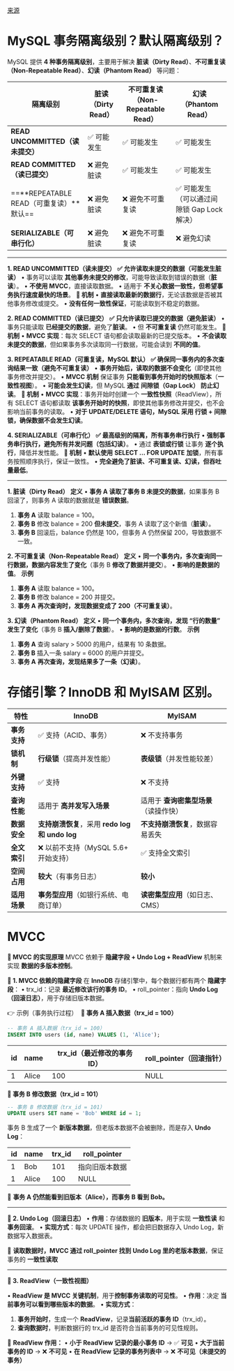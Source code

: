 [来源](https://www.nowcoder.com/discuss/721039224941625344?sourceSSR=search)

# MySQL 事务隔离级别？默认隔离级别？

MySQL 提供 **4 种事务隔离级别**，主要用于解决 **脏读（Dirty Read）**、**不可重复读（Non-Repeatable Read）**、**幻读（Phantom Read）** 等问题：

| **隔离级别**                        | **脏读（Dirty Read）** | **不可重复读（Non-Repeatable Read）** | **幻读（Phantom Read）**       |
| ------------------------------- | ------------------ | ------------------------------ | -------------------------- |
| **READ UNCOMMITTED（读未提交）**      | ✅ 可能发生             | ✅ 可能发生                         | ✅ 可能发生                     |
| **READ COMMITTED（读已提交）**        | ❌ 避免脏读             | ✅ 可能发生                         | ✅ 可能发生                     |
| ==**REPEATABLE READ（可重复读）**默认== | ❌ 避免脏读             | ❌ 避免不可重复读                      | ✅ 可能发生（可以通过间隙锁 Gap Lock解决） |
| **SERIALIZABLE（可串行化）**          | ❌ 避免脏读             | ❌ 避免不可重复读                      | ❌ 避免幻读                     |

---

**1. READ UNCOMMITTED（读未提交）**
**✅ 允许读取未提交的数据（可能发生脏读）**
• 事务可以读取 **其他事务未提交的修改**，可能导致读取到错误的数据（**脏读**）。
• **不使用 MVCC**，直接读取数据。
• 适用于 **不关心数据一致性，但希望事务执行速度最快的场景**。
**🔹 机制**
• **直接读取最新的数据行**，无论该数据是否被其他事务修改或提交。
• **没有任何一致性保证**，可能读取到不稳定的数据。

**2. READ COMMITTED（读已提交）**
**✅ 只允许读取已提交的数据（避免脏读）**
• 事务只能读取 **已经提交的数据**，避免了**脏读**。
• 但 **不可重复读** 仍然可能发生。
**🔹 机制**
• **MVCC 实现**：每次 SELECT 语句都会读取最新的已提交版本。
• **不会读取未提交的数据**，但如果事务多次读取同一行数据，可能会读到 **不同的值**。

**3. REPEATABLE READ（可重复读，MySQL 默认）**
**✅ 确保同一事务内的多次查询结果一致（避免不可重复读）**
• **事务开始后，读取的数据不会变化**（即使其他事务修改并提交）。
• **MVCC 机制** 保证事务 **只能看到事务开始时的快照版本**（**一致性视图**）。
• **可能会发生幻读**，但 MySQL **通过** **间隙锁（Gap Lock）** **防止幻读**。
**🔹 机制**
• **MVCC 实现**：事务开始时创建一个 **一致性快照**（ReadView），所有 SELECT 语句都读取 **该事务开始时的快照**，即使其他事务修改并提交，也不会影响当前事务的读取。
• **对于 UPDATE/DELETE 语句，MySQL 采用 行锁 + 间隙锁，确保数据不会发生幻读**。

**4. SERIALIZABLE（可串行化）**
**✅ 最高级别的隔离，所有事务串行执行**
• **强制事务串行执行，避免所有并发问题（包括幻读）**。
• 通过 **表锁或行锁** 让事务 **逐个执行**，降低并发性能。
**🔹 机制**
• **默认使用** **SELECT ... FOR UPDATE** **加锁**，所有事务按照顺序执行，保证一致性。
• **完全避免了脏读、不可重复读、幻读，但吞吐量最低**。

---

**1. 脏读（Dirty Read）**
**定义**
• **事务 A 读取了事务 B 未提交的数据**，如果事务 B 回滚了，则事务 A 读取的数据就是 **错误数据**。
1. **事务 A** 读取 balance = 100。
2. **事务 B** 修改 balance = 200 **但未提交**，事务 A 读取了这个新值（**脏读**）。
3. **事务 B** 回滚后，balance 仍然是 100，但事务 A 仍然保留 200，导致数据不一致。

**2. 不可重复读（Non-Repeatable Read）**
**定义**
• **同一个事务内，多次查询同一行数据，数据内容发生了变化**（事务 B **修改了数据并提交**）。
• **影响的是数据的值**。
**示例**
1. **事务 A** 读取 balance = 100。
2. **事务 B** 修改 balance = 200 并提交。
3. **事务 A** **再次查询时，发现数据变成了 200（不可重复读）**。

**3. 幻读（Phantom Read）**
**定义**
• **同一个事务内，多次查询，发现 “行的数量” 发生了变化**（事务 B **插入/删除了数据**）。
• **影响的是数据的行数**。
**示例**
1. **事务 A** 查询 salary > 5000 的用户，结果有 10 条数据。
2. **事务 B** 插入一条 salary = 6000 的用户并提交。
3. **事务 A** **再次查询，发现结果多了一条（幻读）**。



# 存储引擎？InnoDB 和 MyISAM 区别。
| **特性**   | **InnoDB**                            | **MyISAM**            |
| -------- | ------------------------------------- | --------------------- |
| **事务支持** | ✅ 支持（ACID、事务）                         | ❌ 不支持事务               |
| **锁机制**  | **行级锁**（提高并发性能）                       | **表级锁**（并发性能较差）       |
| **外键支持** | ✅ 支持                                  | ❌ 不支持                 |
| **查询性能** | 适用于 **高并发写入场景**                       | 适用于 **查询密集型场景**（读操作快） |
| **数据安全** | **支持崩溃恢复**，采用 **redo log 和 undo log** | **不支持崩溃恢复**，数据容易丢失    |
| **全文索引** | ❌ 以前不支持（MySQL 5.6+ 开始支持）              | ✅ 支持全文索引              |
| **空间占用** | **较大**（有事务日志）                         | **较小**                |
| **适用场景** | **事务型应用**（如银行系统、电商订单）                 | **读密集型应用**（如日志、CMS）   |

# MVCC

**📌 MVCC 的实现原理**
MVCC 依赖于 **隐藏字段 + Undo Log + ReadView** 机制来实现 **数据的多版本控制**。

**🔹 1. MVCC 依赖的隐藏字段**
在 **InnoDB** 存储引擎中，每个数据行都有两个 **隐藏字段**：
• trx_id：记录 **最近修改该行的事务 ID**。
• roll_pointer：指向 **Undo Log（回滚日志）**，用于存储旧版本数据。

👉 示例（事务执行过程）
 **🔹 事务 A 插入数据（trx_id = 100）**
```sql
-- 事务 A 插入数据（trx_id = 100）
INSERT INTO users (id, name) VALUES (1, 'Alice');
```


| id  | name  | trx_id（最近修改的事务 ID） | roll_pointer（回滚指针） |
| --- | ----- | ------------------ | ------------------ |
| 1   | Alice | 100                | NULL               |

**🔹 事务 B 修改数据（trx_id = 101）**
```sql
-- 事务 B 修改数据（trx_id = 101）
UPDATE users SET name = 'Bob' WHERE id = 1;
```
事务 B 生成了一个 **新版本数据**，但老版本数据不会被删除，而是存入 **Undo Log**：

| id  | name  | trx_id | roll_pointer |
| --- | ----- | ------ | ------------ |
| 1   | Bob   | 101    | 指向旧版本数据      |
| 1   | Alice | 100    | NULL         |

📌 **事务 A 仍然能看到旧版本（Alice），而事务 B 看到 Bob。**

--- 

**🔹 2. Undo Log（回滚日志）**
• **作用**：存储数据的 **旧版本**，用于实现 **一致性读** 和 **事务回滚**。
• **实现方式**：每次 UPDATE 操作，都会把旧数据存入 Undo Log，新数据写入数据表。

📌 **读取数据时，MVCC 通过 roll_pointer 找到 Undo Log 里的老版本数据**，保证事务的 **一致性读取**

---

**🔹 3. ReadView（一致性视图）**

• **ReadView 是 MVCC 关键机制**，用于**控制事务读取的可见性**。
• **作用**：决定 **当前事务可以看到哪些版本的数据**。
• **实现方式**：
1. **事务开始时**，生成一个 **ReadView**，记录**当前活跃的事务 ID**（trx_id）。
2. **查询数据时**，判断数据行的 trx_id 是否符合当前事务的可见性规则。

📌 **ReadView 作用：**
• **小于 ReadView 记录的最小事务 ID** → ✅ **可见**
• **大于当前事务的 ID** → ❌ **不可见**
• **在 ReadView 记录的事务列表中** → ❌ **不可见（未提交的事务）**